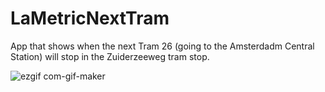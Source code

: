 # LaMetricNextTram

App that shows when the next Tram 26 (going to the Amsterdadm Central Station) will stop in the Zuiderzeeweg tram stop.

![ezgif com-gif-maker](https://user-images.githubusercontent.com/6198387/112994809-eb967880-916a-11eb-9cc8-5fa65d74d3eb.gif)
